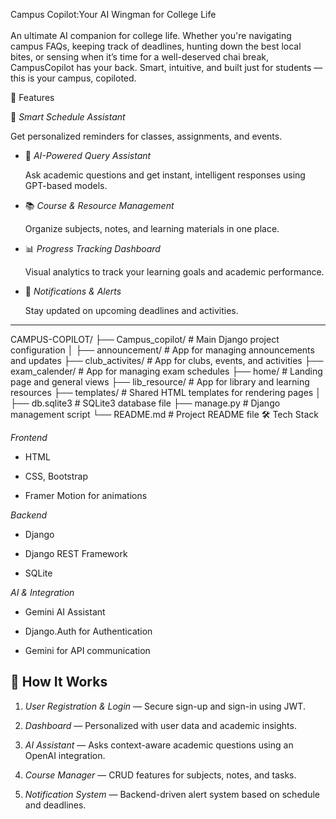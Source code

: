 Campus Copilot:Your AI Wingman for College Life <br>
<br>
An ultimate AI companion for college life. Whether you're navigating campus FAQs, keeping track of deadlines, hunting down the best local bites, or sensing when it’s time for a well-deserved chai break, CampusCopilot has your back. Smart, intuitive, and built just for students — this is your campus, copiloted.


 🚀 Features



📅 *Smart Schedule Assistant* 

  Get personalized reminders for classes, assignments, and events.



- 💬 *AI-Powered Query Assistant*

  Ask academic questions and get instant, intelligent responses using GPT-based models.



- 📚 *Course & Resource Management*  

  Organize subjects, notes, and learning materials in one place.



- 📊 *Progress Tracking Dashboard*  

  Visual analytics to track your learning goals and academic performance.



- 🔔 *Notifications & Alerts*  

  Stay updated on upcoming deadlines and activities.



---
CAMPUS-COPILOT/
├── Campus_copilot/          # Main Django project configuration
│
├── announcement/            # App for managing announcements and updates
├── club_activites/          # App for clubs, events, and activities
├── exam_calender/           # App for managing exam schedules
├── home/                    # Landing page and general views
├── lib_resource/            # App for library and learning resources
├── templates/               # Shared HTML templates for rendering pages
│
├── db.sqlite3               # SQLite3 database file
├── manage.py                # Django management script
└── README.md                # Project README file
 🛠️ Tech Stack



*Frontend*  

- HTML

- CSS, Bootstrap  

- Framer Motion for animations



*Backend*  

- Django  

- Django REST Framework  

- SQLite



*AI & Integration*  

- Gemini AI Assistant  

- Django.Auth for Authentication  

- Gemini for API communication
## 🧠 How It Works



1. *User Registration & Login* — Secure sign-up and sign-in using JWT.

2. *Dashboard* — Personalized with user data and academic insights.

3. *AI Assistant* — Asks context-aware academic questions using an OpenAI integration.

4. *Course Manager* — CRUD features for subjects, notes, and tasks.

5. *Notification System* — Backend-driven alert system based on schedule and deadlines.


